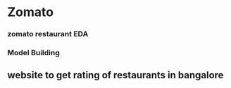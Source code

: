 # Zomato
### zomato restaurant EDA
### Model Building
## website to get rating of restaurants in bangalore
